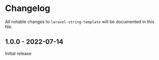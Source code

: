 # Changelog

All notable changes to `laravel-string-template` will be documented in this file.

## 1.0.0 - 2022-07-14

Initial release
